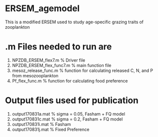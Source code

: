 # ERSEM_agemodel
This is a modified ERSEM used to study age-specific grazing traits of zooplankton
# .m Files needed to run are
1. NPZDB_ERSEM_flex7.m % Driver file
2. NPZDB_ERSEM_flex_func7.m % main function file
3. mesoz_release_func.m % function for calculating released C, N, and P from mesozooplankton
4. Pf_flex_func.m % function for calculating food preference
# Output files used for publication
1. output170831a.mat % sigma = 0.05, Fasham + FQ model
2. output170831c.mat % sigma = 0.2, Fasham + FQ model
3. output170831i.mat %  Fasham 
4. output170831j.mat %  Fixed Preference
